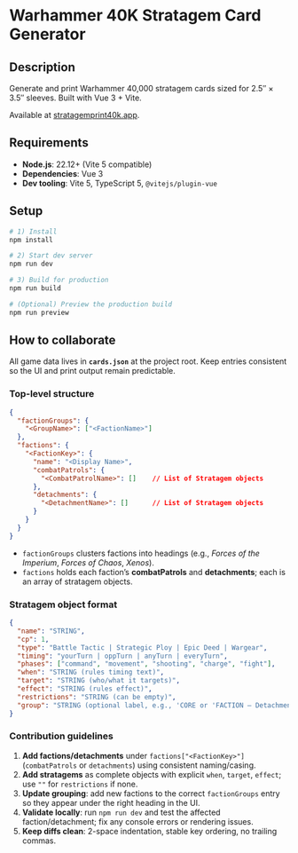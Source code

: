 # Warhammer 40K Stratagem Card Generator

## Description
Generate and print Warhammer 40,000 stratagem cards sized for 2.5″ × 3.5″ sleeves. Built with Vue 3 + Vite.

Available at [stratagemprint40k.app](https://stratagemprint40k.app).

## Requirements
- **Node.js**: 22.12+ (Vite 5 compatible)
- **Dependencies**: Vue 3
- **Dev tooling**: Vite 5, TypeScript 5, `@vitejs/plugin-vue`

## Setup
```bash
# 1) Install
npm install

# 2) Start dev server
npm run dev

# 3) Build for production
npm run build

# (Optional) Preview the production build
npm run preview
```

## How to collaborate

All game data lives in **`cards.json`** at the project root. Keep entries consistent so the UI and print output remain predictable.

### Top-level structure
```json
{
  "factionGroups": {
    "<GroupName>": ["<FactionName>"]
  },
  "factions": {
    "<FactionKey>": {
      "name": "<Display Name>",
      "combatPatrols": {
        "<CombatPatrolName>": []    // List of Stratagem objects
      },
      "detachments": {
        "<DetachmentName>": []      // List of Stratagem objects
      }
    }
  }
}
```

- `factionGroups` clusters factions into headings (e.g., *Forces of the Imperium*, *Forces of Chaos*, *Xenos*).
- `factions` holds each faction’s **combatPatrols** and **detachments**; each is an array of stratagem objects.

### Stratagem object format
```json
{
  "name": "STRING",
  "cp": 1,
  "type": "Battle Tactic | Strategic Ploy | Epic Deed | Wargear",
  "timing": "yourTurn | oppTurn | anyTurn | everyTurn",
  "phases": ["command", "movement", "shooting", "charge", "fight"],
  "when": "STRING (rules timing text)",
  "target": "STRING (who/what it targets)",
  "effect": "STRING (rules effect)",
  "restrictions": "STRING (can be empty)",
  "group": "STRING (optional label, e.g., 'CORE or 'FACTION – Detachment')"
}
```

### Contribution guidelines
1. **Add factions/detachments** under `factions["<FactionKey>"]` (`combatPatrols` or `detachments`) using consistent naming/casing.
2. **Add stratagems** as complete objects with explicit `when`, `target`, `effect`; use `""` for `restrictions` if none.
3. **Update grouping**: add new factions to the correct `factionGroups` entry so they appear under the right heading in the UI.
4. **Validate locally**: run `npm run dev` and test the affected faction/detachment; fix any console errors or rendering issues.
5. **Keep diffs clean**: 2-space indentation, stable key ordering, no trailing commas.
